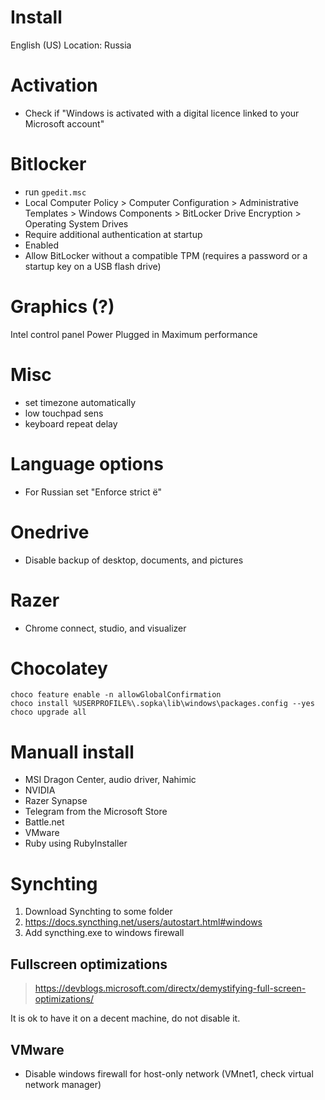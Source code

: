 # Install

English (US)
Location: Russia

# Activation

* Check if "Windows is activated with a digital licence linked to your Microsoft account"

# Bitlocker

* run ``gpedit.msc``
* Local Computer Policy > Computer Configuration > Administrative Templates > Windows Components > BitLocker Drive Encryption > Operating System Drives
* Require additional authentication at startup
* Enabled
* Allow BitLocker without a compatible TPM (requires a password or a startup key on a USB flash drive)

# Graphics (?)

Intel control panel
Power
Plugged in
Maximum performance

# Misc

* set timezone automatically
* low touchpad sens
* keyboard repeat delay

# Language options

* For Russian set "Enforce strict ё"

# Onedrive

* Disable backup of desktop, documents, and pictures

# Razer

* Chrome connect, studio, and visualizer
  
# Chocolatey

```
choco feature enable -n allowGlobalConfirmation
choco install %USERPROFILE%\.sopka\lib\windows\packages.config --yes
choco upgrade all
```

# Manuall install

* MSI Dragon Center, audio driver, Nahimic
* NVIDIA
* Razer Synapse
* Telegram from the Microsoft Store
* Battle.net
* VMware
* Ruby using RubyInstaller

# Synchting

1. Download Synchting to some folder
2. https://docs.syncthing.net/users/autostart.html#windows
3. Add syncthing.exe to windows firewall

## Fullscreen optimizations

> https://devblogs.microsoft.com/directx/demystifying-full-screen-optimizations/

It is ok to have it on a decent machine, do not disable it.

## VMware

* Disable windows firewall for host-only network (VMnet1, check virtual network manager)
